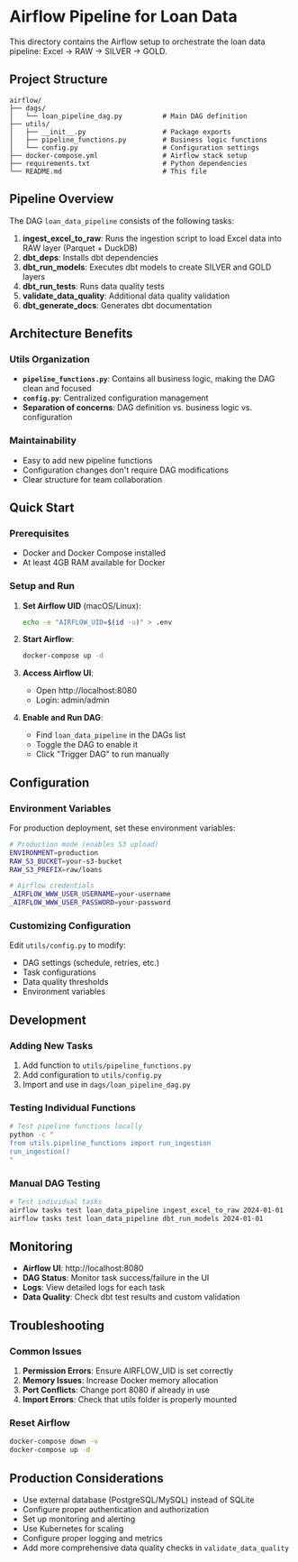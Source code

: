 # Airflow Pipeline for Loan Data

This directory contains the Airflow setup to orchestrate the loan data pipeline: Excel → RAW → SILVER → GOLD.

## Project Structure

```
airflow/
├── dags/
│   └── loan_pipeline_dag.py          # Main DAG definition
├── utils/
│   ├── __init__.py                   # Package exports
│   ├── pipeline_functions.py         # Business logic functions
│   └── config.py                     # Configuration settings
├── docker-compose.yml                # Airflow stack setup
├── requirements.txt                  # Python dependencies
└── README.md                         # This file
```

## Pipeline Overview

The DAG `loan_data_pipeline` consists of the following tasks:

1. **ingest_excel_to_raw**: Runs the ingestion script to load Excel data into RAW layer (Parquet + DuckDB)
2. **dbt_deps**: Installs dbt dependencies
3. **dbt_run_models**: Executes dbt models to create SILVER and GOLD layers
4. **dbt_run_tests**: Runs data quality tests
5. **validate_data_quality**: Additional data quality validation
6. **dbt_generate_docs**: Generates dbt documentation

## Architecture Benefits

### Utils Organization
- **`pipeline_functions.py`**: Contains all business logic, making the DAG clean and focused
- **`config.py`**: Centralized configuration management
- **Separation of concerns**: DAG definition vs. business logic vs. configuration

### Maintainability
- Easy to add new pipeline functions
- Configuration changes don't require DAG modifications
- Clear structure for team collaboration

## Quick Start

### Prerequisites
- Docker and Docker Compose installed
- At least 4GB RAM available for Docker

### Setup and Run

1. **Set Airflow UID** (macOS/Linux):
   ```bash
   echo -e "AIRFLOW_UID=$(id -u)" > .env
   ```

2. **Start Airflow**:
   ```bash
   docker-compose up -d
   ```

3. **Access Airflow UI**:
   - Open http://localhost:8080
   - Login: admin/admin

4. **Enable and Run DAG**:
   - Find `loan_data_pipeline` in the DAGs list
   - Toggle the DAG to enable it
   - Click "Trigger DAG" to run manually

## Configuration

### Environment Variables

For production deployment, set these environment variables:

```bash
# Production mode (enables S3 upload)
ENVIRONMENT=production
RAW_S3_BUCKET=your-s3-bucket
RAW_S3_PREFIX=raw/loans

# Airflow credentials
_AIRFLOW_WWW_USER_USERNAME=your-username
_AIRFLOW_WWW_USER_PASSWORD=your-password
```

### Customizing Configuration

Edit `utils/config.py` to modify:
- DAG settings (schedule, retries, etc.)
- Task configurations
- Data quality thresholds
- Environment variables

## Development

### Adding New Tasks

1. Add function to `utils/pipeline_functions.py`
2. Add configuration to `utils/config.py`
3. Import and use in `dags/loan_pipeline_dag.py`

### Testing Individual Functions

```bash
# Test pipeline functions locally
python -c "
from utils.pipeline_functions import run_ingestion
run_ingestion()
"
```

### Manual DAG Testing
```bash
# Test individual tasks
airflow tasks test loan_data_pipeline ingest_excel_to_raw 2024-01-01
airflow tasks test loan_data_pipeline dbt_run_models 2024-01-01
```

## Monitoring

- **Airflow UI**: http://localhost:8080
- **DAG Status**: Monitor task success/failure in the UI
- **Logs**: View detailed logs for each task
- **Data Quality**: Check dbt test results and custom validation

## Troubleshooting

### Common Issues

1. **Permission Errors**: Ensure AIRFLOW_UID is set correctly
2. **Memory Issues**: Increase Docker memory allocation
3. **Port Conflicts**: Change port 8080 if already in use
4. **Import Errors**: Check that utils folder is properly mounted

### Reset Airflow
```bash
docker-compose down -v
docker-compose up -d
```

## Production Considerations

- Use external database (PostgreSQL/MySQL) instead of SQLite
- Configure proper authentication and authorization
- Set up monitoring and alerting
- Use Kubernetes for scaling
- Configure proper logging and metrics
- Add more comprehensive data quality checks in `validate_data_quality`
